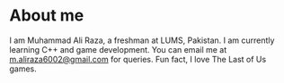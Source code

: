 # About me

I am Muhammad Ali Raza, a freshman at LUMS, Pakistan. I am currently learning C++ and game development. You can email me at m.aliraza6002@gmail.com for queries. Fun fact, I love The Last of Us games.
